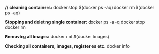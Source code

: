 
**// cleaning containers:** 
docker stop $(docker ps -aq)
docker rm $(docker ps -aq)


**Stopping and deleting single container:** 
docker ps -a -q
docker stop <contaainer id >
docker rm <container id>

**Removing all images:** 
docker rmi $(docker images)


**Checking all containers, images, registeries etc.** 
docker info